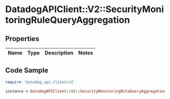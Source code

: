 # DatadogAPIClient::V2::SecurityMonitoringRuleQueryAggregation

## Properties

| Name | Type | Description | Notes |
| ---- | ---- | ----------- | ----- |

## Code Sample

```ruby
require 'datadog_api_client/v2'

instance = DatadogAPIClient::V2::SecurityMonitoringRuleQueryAggregation.new()
```

